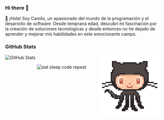 ### Hi there 👋
👋 ¡Hola! Soy Camilo, un apasionado del mundo de la programación y el desarrollo de software. Desde temprana edad, descubrí mi fascinación por la creación de soluciones tecnológicas y desde entonces no he dejado de aprender y mejorar mis habilidades en este emocionante campo.

### GitHub Stats

<img src="assets/87202985-820dcb80-c2b6-11ea-9f56-7ec461c497c3.gif" alt="GitHub" style="float: right;" align="right" />

![GitHub Stats](https://github-readme-stats.anuraghazra1.vercel.app/api?username=Laxxoby&show_icons=true&include_all_commits=true&theme=dark&count_private=true 'Datos de Laxxoby')

<img src="https://media.giphy.com/media/USV0ym3bVWQJJmNu3N/giphy.gif" alt="eat sleep code repeat" width="200" style="float: right; width: 200px" align="right" />

<!--
**Laxxoby/Laxxoby** is a ✨ _special_ ✨ repository because its `README.md` (this file) appears on your GitHub profile.

Here are some ideas to get you started:

- 🔭 I’m currently working on ...
- 🌱 I’m currently learning ...
- 👯 I’m looking to collaborate on ...
- 🤔 I’m looking for help with ...
- 💬 Ask me about ...
- 📫 How to reach me: ...
- 😄 Pronouns: ...
- ⚡ Fun fact: ...
-->
